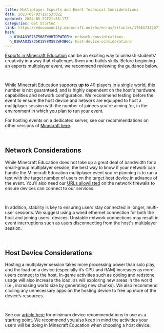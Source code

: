```yaml
---
title: Multiplayer Esports and Event Technical Considerations
date: 2023-08-03T19:53:02Z
updated: 2024-05-22T21:55:17Z
categories: Get Started
link: https://educommunity.minecraft.net/hc/en-us/articles/17983732207764-Multiplayer-Esports-and-Event-Technical-Considerations
hash:
  h_01HAA83S73Z568ZWHHTDPWTGFH: network-considerations
  h_01HAA83S735K1SYBMS93WFXBGC: host-device-considerations
---
```


[Esports in Minecraft Education](#undefined) can be an exciting way to unleash students' creativity in a way that challenges them and builds skills. Before beginning an esports multiplayer event, we recommend reviewing the guidance below.

 

While Minecraft Education supports **up to** 40 players in a single world, this number is not guaranteed, and is highly dependent on the host's hardware capabilities and network configuration. We recommend testing before the event to ensure the host device and network are equipped to host a multiplayer session with the number of joinees you're aiming for, in the environment in which you plan to run your event.

For hosting events on a dedicated server, see our recommendations on other versions of [Minecraft here](../Remote-Learning/Hold-a-Digital-Event-in-Minecraft.md).

 

## **Network Considerations**

While Minecraft Education does not take up a great deal of bandwidth for a small-group multiplayer session, the best way to know if your network can handle the Minecraft Education multiplayer event you're planning is to run a test with the target number of users on the target host device in advance of the event. You’ll also need our [URLs allowlisted](../Administration-and-License-Management/FAQ-IT-Admin-Guide.md) on the network firewalls to ensure devices can connect to our services. 

 

In addition, stability is key to ensuring users stay connected in longer, multi-user sessions. We suggest using a wired ethernet connection for both the host and joining users' devices. Unstable network connections may result in event interruptions such as users disconnecting from the host's multiplayer session.

 

## **Host Device Considerations**

Hosting a multiplayer session takes more processing power than solo play, and the load on a device (especially it’s CPU and RAM) increases as more users connect to the host. In-game activities such as coding and redstone usage will also increase the load, as will exploring new areas in the world (i.e., increasing world size by generating new chunks). We also recommend closing any unnecessary apps on the hosting device to free up more of the device’s resources.   

 

See our [article here](./System-Requirements.md) for minimum device recommendations to use as a starting point. We recommend you also keep in mind the activities your users will be doing in Minecraft Education when choosing a host device.
